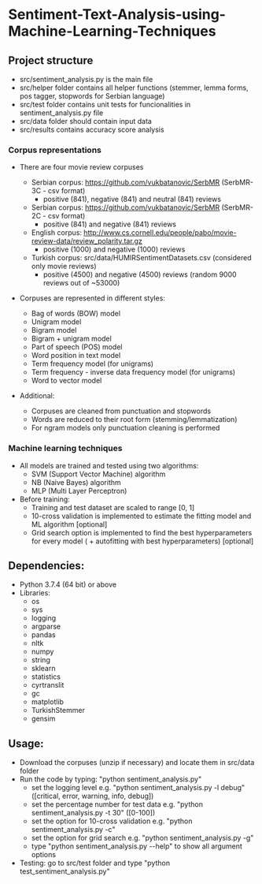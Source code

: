 # Sentiment-Text-Analysis-using-Machine-Learning-Techniques

## Project structure
- src/sentiment_analysis.py is the main file
- src/helper folder contains all helper functions (stemmer, lemma forms, pos tagger, stopwords for Serbian language)
- src/test folder contains unit tests for funcionalities in sentiment_analysis.py file
- src/data folder should contain input data
- src/results contains accuracy score analysis

### Corpus representations
- There are four movie review corpuses
  - Serbian corpus: https://github.com/vukbatanovic/SerbMR (SerbMR-3C - csv format)
    - positive (841), negative (841) and neutral (841) reviews
  - Serbian corpus: https://github.com/vukbatanovic/SerbMR (SerbMR-2C - csv format)
    - positive (841) and negative (841) reviews
  - English corpus: http://www.cs.cornell.edu/people/pabo/movie-review-data/review_polarity.tar.gz
    - positive (1000) and negative (1000) reviews
  - Turkish corpus: src/data/HUMIRSentimentDatasets.csv (considered only movie reviews)
    - positive (4500) and negative (4500) reviews (random 9000 reviews out of ~53000)

- Corpuses are represented in different styles:
  - Bag of words (BOW) model
  - Unigram model
  - Bigram model
  - Bigram + unigram model
  - Part of speech (POS) model
  - Word position in text model
  - Term frequency model (for unigrams)
  - Term frequency - inverse data frequency model (for unigrams)
  - Word to vector model

- Additional:
  - Corpuses are cleaned from punctuation and stopwords
  - Words are reduced to their root form (stemming/lemmatization)
  - For ngram models only punctuation cleaning is performed

### Machine learning techniques
- All models are trained and tested using two algorithms:
  - SVM (Support Vector Machine) algorithm
  - NB (Naive Bayes) algorithm
  - MLP (Multi Layer Perceptron)
- Before training:
  - Training and test dataset are scaled to range [0, 1]
  - 10-cross validation is implemented to estimate the fitting model and ML algorithm [optional]
  - Grid search option is implemented to find the best hyperparameters for every model
    ( + autofitting with best hyperparameters) [optional]

## Dependencies:
- Python 3.7.4 (64 bit) or above
- Libraries:
  - os
  - sys
  - logging
  - argparse
  - pandas
  - nltk
  - numpy
  - string
  - sklearn
  - statistics
  - cyrtranslit
  - gc
  - matplotlib
  - TurkishStemmer
  - gensim

## Usage:
- Download the corpuses (unzip if necessary) and locate them in src/data folder
- Run the code by typing: "python sentiment_analysis.py"
  - set the logging level e.g. "python sentiment_analysis.py -l debug" ([critical, error, warning, info, debug])
  - set the percentage number for test data e.g. "python sentiment_analysis.py -t 30" ([0-100])
  - set the option for 10-cross validation e.g. "python sentiment_analysis.py -c"
  - set the option for grid search e.g. "python sentiment_analysis.py -g"
  - type "python sentiment_analysis.py --help" to show all argument options
- Testing: go to src/test folder and type "python test_sentiment_analysis.py"
